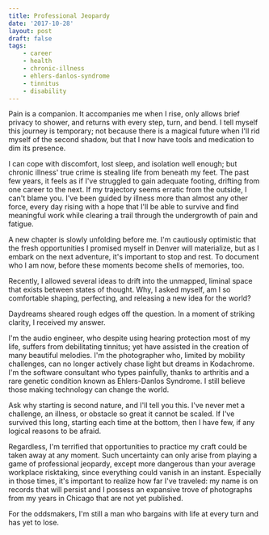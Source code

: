 ```yaml
---
title: Professional Jeopardy
date: '2017-10-28'
layout: post
draft: false
tags:
    - career
    - health
    - chronic-illness
    - ehlers-danlos-syndrome
    - tinnitus
    - disability
---
```

Pain is a companion. It accompanies me when I rise, only allows brief privacy to shower, and returns with every step, turn, and bend. I tell myself this journey is temporary; not because there is a magical future when I'll rid myself of the second shadow, but that I now have tools and medication to dim its presence.

I can cope with discomfort, lost sleep, and isolation well enough; but chronic illness' true crime is stealing life from beneath my feet. The past few years, it feels as if I've struggled to gain adequate footing, drifting from one career to the next. If my trajectory seems erratic from the outside, I can't blame you. I've been guided by illness more than almost any other force, every day rising with a hope that I'll be able to survive and find meaningful work while clearing a trail through the undergrowth of pain and fatigue.

A new chapter is slowly unfolding before me. I'm cautiously optimistic that the fresh opportunities I promised myself in Denver will materialize, but as I embark on the next adventure, it's important to stop and rest. To document who I am now, before these moments become shells of memories, too.

Recently, I allowed several ideas to drift into the unmapped, liminal space that exists between states of thought. Why, I asked myself, am I so comfortable shaping, perfecting, and releasing a new idea for the world?

Daydreams sheared rough edges off the question. In a moment of striking clarity, I received my answer.

I'm the audio engineer, who despite using hearing protection most of my life, suffers from debilitating tinnitus; yet have assisted in the creation of many beautiful melodies. I'm the photographer who, limited by mobility challenges, can no longer actively chase light but dreams in Kodachrome. I'm the software consultant who types painfully, thanks to arthritis and a rare genetic condition known as Ehlers-Danlos Syndrome. I still believe those making technology can change the world.

Ask why starting is second nature, and I'll tell you this. I've never met a challenge, an illness, or obstacle so great it cannot be scaled. If I've survived this long, starting each time at the bottom, then I have few, if any logical reasons to be afraid.

Regardless, I'm terrified that opportunities to practice my craft could be taken away at any moment. Such uncertainty can only arise from playing a game of professional jeopardy, except more dangerous than your average workplace risktaking, since everything could vanish in an instant. Especially in those times, it's important to realize how far I've traveled: my name is on records that will persist and I possess an expansive trove of photographs from my years in Chicago that are not yet published.

For the oddsmakers, I'm still a man who bargains with life at every turn and has yet to lose.